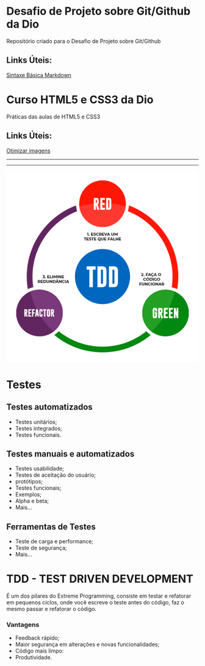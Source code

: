 # Desafio de Projeto sobre Git/Github da Dio
 Repositório criado para o Desafio de Projeto sobre Git/Github

## Links Úteis:
[Sintaxe Básica Markdown](https://www.markdownguide.org/basic-syntax/)

# Curso HTML5 e CSS3 da Dio
Práticas das aulas de HTML5 e CSS3

## Links Úteis:
[Otimizar imagens](https://tinypng.com/)

_________________________________________
_________________________________________

![Testes](/Curso-JS/img-tdd.png "TDD")
# Testes

## Testes automatizados
* Testes unitários;
* Testes integrados;
* Testes funcionais.

## Testes manuais e automatizados
* Testes usabilidade;
* Testes de aceitação do usuário;
* protótipos;
* Testes funcionais;
* Exemplos;
* Alpha e beta;
* Mais...

## Ferramentas de Testes
* Teste de carga e performance;
* Teste de segurança;
* Mais...

# TDD - TEST DRIVEN DEVELOPMENT
É um dos pilares do Extreme Programming, consiste em testar e refatorar em pequenos ciclos, onde você escreve o teste antes do código, faz o mesmo passar e refatorar o código.
### Vantagens
* Feedback rápido;
* Maior segurança em alterações e novas funcionalidades;
* Código mais limpo:
* Produtividade.
